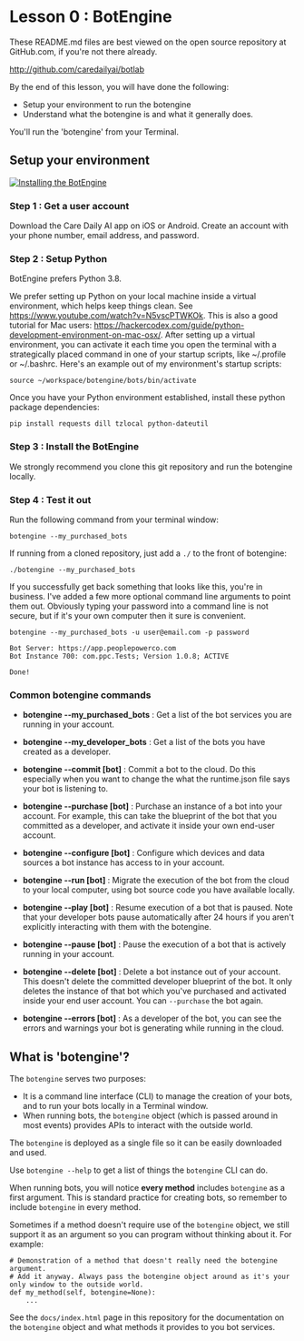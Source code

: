 # Lesson 0 : BotEngine

These README.md files are best viewed on the open source repository at GitHub.com, if you're not there already.

http://github.com/caredailyai/botlab

By the end of this lesson, you will have done the following:
* Setup your environment to run the botengine
* Understand what the botengine is and what it generally does.

You'll run the 'botengine' from your Terminal.

## Setup your environment

[![Installing the BotEngine](https://user-images.githubusercontent.com/1031168/42200555-acf1e37c-7e48-11e8-8f20-7896b4820f9d.gif)](https://www.youtube.com/watch?v=n2p5hQ68mIw)

### Step 1 : Get a user account

Download the Care Daily AI app on iOS or Android. Create an account with your phone number, email address, and password.


### Step 2 : Setup Python

BotEngine prefers Python 3.8.

We prefer setting up Python on your local machine inside a virtual environment, which helps keep things clean. See https://www.youtube.com/watch?v=N5vscPTWKOk.  This is also a good tutorial for Mac users: https://hackercodex.com/guide/python-development-environment-on-mac-osx/. After setting up a virtual environment, you can activate it each time you open the terminal with a strategically placed command in one of your startup scripts, like ~/.profile or ~/.bashrc. Here's an example out of my environment's startup scripts:

`source ~/workspace/botengine/bots/bin/activate`

Once you have your Python environment established, install these python package dependencies:

`pip install requests dill tzlocal python-dateutil`

### Step 3 : Install the BotEngine

We strongly recommend you clone this git repository and run the botengine locally.


### Step 4 : Test it out

Run the following command from your terminal window:

    botengine --my_purchased_bots 

If running from a cloned repository, just add a `./` to the front of botengine:

    ./botengine --my_purchased_bots
    
    
If you successfully get back something that looks like this, you're in business. I've added a few more optional command line arguments to point them out. Obviously typing your password into a command line is not secure, but if it's your own computer then it sure is convenient.

    botengine --my_purchased_bots -u user@email.com -p password
    
    Bot Server: https://app.peoplepowerco.com
    Bot Instance 700: com.ppc.Tests; Version 1.0.8; ACTIVE
    
    Done!

### Common botengine commands

* **botengine --my_purchased_bots** : Get a list of the bot services you are running in your account.

* **botengine --my_developer_bots** : Get a list of the bots you have created as a developer.

* **botengine --commit [bot]** : Commit a bot to the cloud. Do this especially when you want to change the what the runtime.json file says your bot is listening to.

* **botengine --purchase [bot]** : Purchase an instance of a bot into your account. For example, this can take the blueprint of the bot that you committed as a developer, and activate it inside your own end-user account.

* **botengine --configure [bot]** : Configure which devices and data sources a bot instance has access to in your account.

* **botengine --run [bot]** : Migrate the execution of the bot from the cloud to your local computer, using bot source code you have available locally.

* **botengine --play [bot]** : Resume execution of a bot that is paused. Note that your developer bots pause automatically after 24 hours if you aren't explicitly interacting with them with the botengine.

* **botengine --pause [bot]** : Pause the execution of a bot that is actively running in your account.

* **botengine --delete [bot]** : Delete a bot instance out of your account. This doesn't delete the committed developer blueprint of the bot. It only deletes the instance of that bot which you've purchased and activated inside your end user account. You can `--purchase` the bot again.

* **botengine --errors [bot]** : As a developer of the bot, you can see the errors and warnings your bot is generating while running in the cloud.


## What is 'botengine'?

The `botengine` serves two purposes:

* It is a command line interface (CLI) to manage the creation of your bots, and to run your bots locally in a Terminal window.
* When running bots, the `botengine` object (which is passed around in most events) provides APIs to interact with the outside world.

The `botengine` is deployed as a single file so it can be easily downloaded and used.

Use `botengine --help` to get a list of things the `botengine` CLI can do.

When running bots, you will notice **every method** includes `botengine` as a first argument. This is standard practice for creating bots, so remember to include `botengine` in every method. 

Sometimes if a method doesn't require use of the `botengine` object, we still support it as an argument so you can program without thinking about it. For example:

    # Demonstration of a method that doesn't really need the botengine argument.
    # Add it anyway. Always pass the botengine object around as it's your only window to the outside world.
    def my_method(self, botengine=None):
        ...
        
See the `docs/index.html` page in this repository for the documentation on the `botengine` object and what methods it provides to you bot services.
